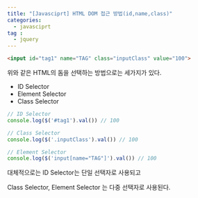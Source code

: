 ```yaml
---
title: "[Javasciprt] HTML DOM 접근 방법(id,name,class)"
categories: 
  - javasciprt
tag :
  - jquery
---
```


```html
<input id="tag1" name="TAG" class="inputClass" value="100">
```
위와 같은 HTML의 돔을 선택하는 방법으로는 세가지가 있다.
- ID Selector
- Element Selector
- Class Selector

```javascript
// ID Selector
console.log($('#tag1').val()) // 100

// Class Selector
console.log($('.inputClass').val()) // 100

// Element Selector
console.log($('input[name="TAG"]').val()) // 100
```

대체적으로는 ID Selector는 단일 선택자로 사용되고

Class Selector, Element Selector 는 다중 선택자로 사용된다.
